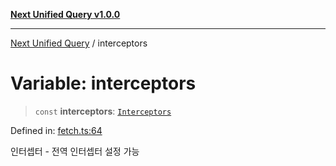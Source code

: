 [**Next Unified Query v1.0.0**](../README.md)

***

[Next Unified Query](../globals.md) / interceptors

# Variable: interceptors

> `const` **interceptors**: [`Interceptors`](../interfaces/Interceptors.md)

Defined in: [fetch.ts:64](https://github.com/newExpand/next-unified-query/blob/main/packages/core/src/fetch.ts#L64)

인터셉터 - 전역 인터셉터 설정 가능
